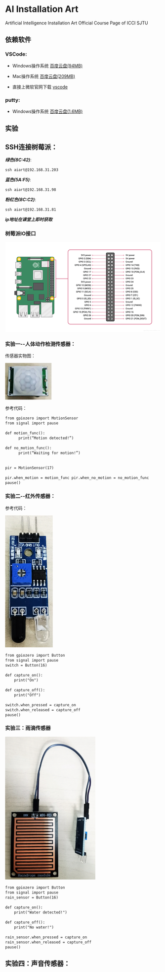 # AI Installation Art
Artificial Intelligence Installation Art Official Course Page of ICCI SJTU

## 依赖软件

### VSCode:

- Windows操作系统 [百度云盘(94MB)](https://pan.baidu.com/s/1k5JZnlkknpYw7oM1c5RBow?pwd=sjtu)

- Mac操作系统 [百度云盘(209MB)](https://pan.baidu.com/s/13A3Hu8ykKwe2z6wMne_gYQ?pwd=sjtu)

- 直接上微软官网下载 [vscode](https://code.visualstudio.com/docs/?dv=osx)

### putty:

- Windows操作系统 [百度云盘(1.6MB)](https://pan.baidu.com/s/1PLshdwW4WLV8HLf6cRgvaw?pwd=sjtu)

## 实验

## SSH连接树莓派：

***绿色(8C:42)***:
```
ssh aiart@192.168.31.203
```

***蓝色(5A:F5)***:
```
ssh aiart@192.168.31.98
```

***粉红色(8C:C2)***:
```
ssh aiart@192.168.31.81
```

***ip地址在课堂上即时获取***

### 树莓派IO接口

![io](./docs/io.png)

### 实验一--人体动作检测传感器：

传感器实物图：

![motion sensor](./docs/motionsensor1.PNG)

参考代码：

```
from gpiozero import MotionSensor
from signal import pause

def motion_func():
      print(“Motion detected!”) 

def no_motion_func():
      print(“Waiting for motion!”) 


pir = MotionSensor(17)

pir.when_motion = motion_func pir.when_no_motion = no_motion_func
pause()

```

### 实验二--红外传感器：

参考代码：

![Photoelectric switch](./docs/hongwai.PNG)

```
from gpiozero import Button
from signal import pause
switch = Button(16)

def capture_on():
    print("On")

def capture_off():
    print("Off")

switch.when_pressed = capture_on
switch.when_released = capture_off
pause()

```


### 实验三：雨滴传感器

![motion sensor](./docs/motionsensor.PNG)

```
from gpiozero import Button
from signal import pause
rain_sensor = Button(16)

def capture_on():
    print("Water detected!")

def capture_off():
    print("No water!")

rain_sensor.when_pressed = capture_on
rain_sensor.when_released = capture_off
pause()

```

## 实验四：声音传感器：

